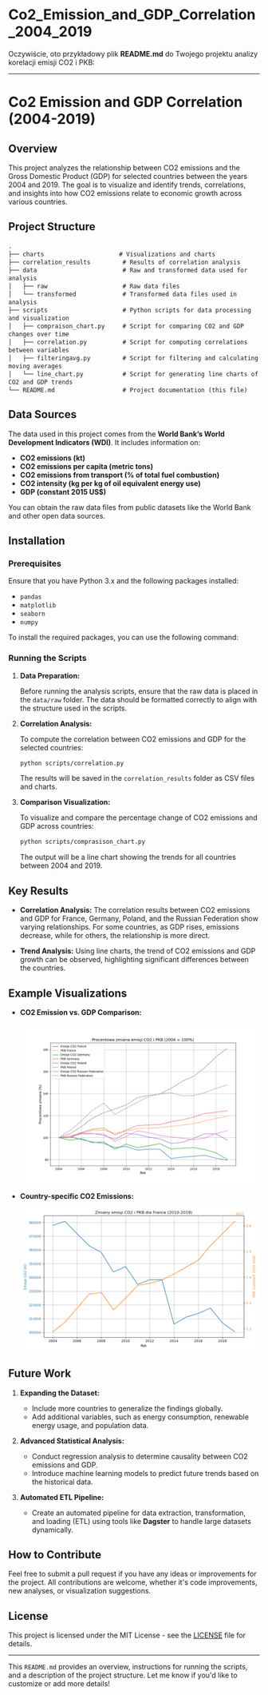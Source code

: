 # Co2_Emission_and_GDP_Correlation_2004_2019 
Oczywiście, oto przykładowy plik **README.md** do Twojego projektu analizy korelacji emisji CO2 i PKB:

---

# Co2 Emission and GDP Correlation (2004-2019)

## Overview

This project analyzes the relationship between CO2 emissions and the Gross Domestic Product (GDP) for selected countries between the years 2004 and 2019. The goal is to visualize and identify trends, correlations, and insights into how CO2 emissions relate to economic growth across various countries.

## Project Structure

```
.
├── charts                     # Visualizations and charts
├── correlation_results         # Results of correlation analysis
├── data                        # Raw and transformed data used for analysis
│   ├── raw                     # Raw data files
│   └── transformed             # Transformed data files used in analysis
├── scripts                     # Python scripts for data processing and visualization
│   ├── compraison_chart.py     # Script for comparing CO2 and GDP changes over time
│   ├── correlation.py          # Script for computing correlations between variables
│   ├── filteringavg.py         # Script for filtering and calculating moving averages
│   └── line_chart.py           # Script for generating line charts of CO2 and GDP trends
└── README.md                   # Project documentation (this file)
```

## Data Sources

The data used in this project comes from the **World Bank’s World Development Indicators (WDI)**. It includes information on:

- **CO2 emissions (kt)**
- **CO2 emissions per capita (metric tons)**
- **CO2 emissions from transport (% of total fuel combustion)**
- **CO2 intensity (kg per kg of oil equivalent energy use)**
- **GDP (constant 2015 US$)**

You can obtain the raw data files from public datasets like the World Bank and other open data sources.

## Installation

### Prerequisites

Ensure that you have Python 3.x and the following packages installed:

- `pandas`
- `matplotlib`
- `seaborn`
- `numpy`

To install the required packages, you can use the following command:

### Running the Scripts

1. **Data Preparation:**

   Before running the analysis scripts, ensure that the raw data is placed in the `data/raw` folder. The data should be formatted correctly to align with the structure used in the scripts.

2. **Correlation Analysis:**

   To compute the correlation between CO2 emissions and GDP for the selected countries:

   ```bash
   python scripts/correlation.py
   ```

   The results will be saved in the `correlation_results` folder as CSV files and charts.

3. **Comparison Visualization:**

   To visualize and compare the percentage change of CO2 emissions and GDP across countries:

   ```bash
   python scripts/comprasison_chart.py
   ```

   The output will be a line chart showing the trends for all countries between 2004 and 2019.

## Key Results

- **Correlation Analysis:** The correlation results between CO2 emissions and GDP for France, Germany, Poland, and the Russian Federation show varying relationships. For some countries, as GDP rises, emissions decrease, while for others, the relationship is more direct.
  
- **Trend Analysis:** Using line charts, the trend of CO2 emissions and GDP growth can be observed, highlighting significant differences between the countries.

## Example Visualizations

- **CO2 Emission vs. GDP Comparison:**

  ![CO2 vs GDP Comparison](charts/AllInOne.png)

- **Country-specific CO2 Emissions:**

  ![France CO2 Emission](charts/France.png)

## Future Work

1. **Expanding the Dataset:**
   - Include more countries to generalize the findings globally.
   - Add additional variables, such as energy consumption, renewable energy usage, and population data.

2. **Advanced Statistical Analysis:**
   - Conduct regression analysis to determine causality between CO2 emissions and GDP.
   - Introduce machine learning models to predict future trends based on the historical data.

3. **Automated ETL Pipeline:**
   - Create an automated pipeline for data extraction, transformation, and loading (ETL) using tools like **Dagster** to handle large datasets dynamically.

## How to Contribute

Feel free to submit a pull request if you have any ideas or improvements for the project. All contributions are welcome, whether it's code improvements, new analyses, or visualization suggestions.

## License

This project is licensed under the MIT License - see the [LICENSE](LICENSE) file for details.

---

This `README.md` provides an overview, instructions for running the scripts, and a description of the project structure. Let me know if you'd like to customize or add more details!
